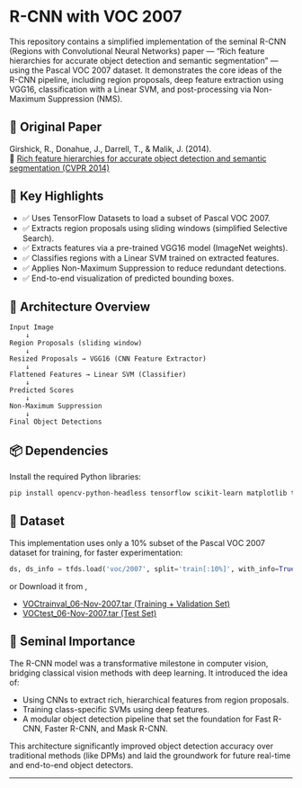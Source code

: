 
# R-CNN with VOC 2007

This repository contains a simplified implementation of the seminal R-CNN (Regions with Convolutional Neural Networks) paper — “Rich feature hierarchies for accurate object detection and semantic segmentation” — using the Pascal VOC 2007 dataset. It demonstrates the core ideas of the R-CNN pipeline, including region proposals, deep feature extraction using VGG16, classification with a Linear SVM, and post-processing via Non-Maximum Suppression (NMS).

## 🔗 Original Paper

Girshick, R., Donahue, J., Darrell, T., & Malik, J. (2014).  
📄 [Rich feature hierarchies for accurate object detection and semantic segmentation (CVPR 2014)](https://arxiv.org/abs/1311.2524)

## 📌 Key Highlights

- ✅ Uses TensorFlow Datasets to load a subset of Pascal VOC 2007.
- ✅ Extracts region proposals using sliding windows (simplified Selective Search).
- ✅ Extracts features via a pre-trained VGG16 model (ImageNet weights).
- ✅ Classifies regions with a Linear SVM trained on extracted features.
- ✅ Applies Non-Maximum Suppression to reduce redundant detections.
- ✅ End-to-end visualization of predicted bounding boxes.

## 🧠 Architecture Overview

```
Input Image
    ↓
Region Proposals (sliding window)
    ↓
Resized Proposals → VGG16 (CNN Feature Extractor)
    ↓
Flattened Features → Linear SVM (Classifier)
    ↓
Predicted Scores
    ↓
Non-Maximum Suppression
    ↓
Final Object Detections
```

## 📦 Dependencies

Install the required Python libraries:
```bash
pip install opencv-python-headless tensorflow scikit-learn matplotlib tensorflow-datasets
```

## 📂 Dataset

This implementation uses only a 10% subset of the Pascal VOC 2007 dataset for training, for faster experimentation:
```python
ds, ds_info = tfds.load('voc/2007', split='train[:10%]', with_info=True, shuffle_files=True)
```
or Download it from ,

- [VOCtrainval_06-Nov-2007.tar (Training + Validation Set)](http://host.robots.ox.ac.uk/pascal/VOC/voc2007/VOCtrainval_06-Nov-2007.tar)
- [VOCtest_06-Nov-2007.tar (Test Set)](http://host.robots.ox.ac.uk/pascal/VOC/voc2007/VOCtest_06-Nov-2007.tar)


## 🔬 Seminal Importance

The R-CNN model was a transformative milestone in computer vision, bridging classical vision methods with deep learning. It introduced the idea of:
- Using CNNs to extract rich, hierarchical features from region proposals.
- Training class-specific SVMs using deep features.
- A modular object detection pipeline that set the foundation for Fast R-CNN, Faster R-CNN, and Mask R-CNN.

This architecture significantly improved object detection accuracy over traditional methods (like DPMs) and laid the groundwork for future real-time and end-to-end object detectors.

---
